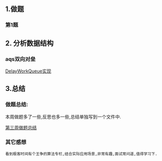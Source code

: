 ## 1.做题

### 第1题

## 2. 分析数据结构

### aqs双向对垒

[DelayWorkQueue实现](DelayedWorkQueue.md)

## 3.总结

### 做题总结:

本周做题多了一些,反思也多一些,总结单独写到一个文件中.

[第三周做题总结](week04_introspection.md)

### 其它感想

    看到极客时间有个王争的算法专栏,结合实际应用场景,非常有趣,面试常问道,值得学习下.




